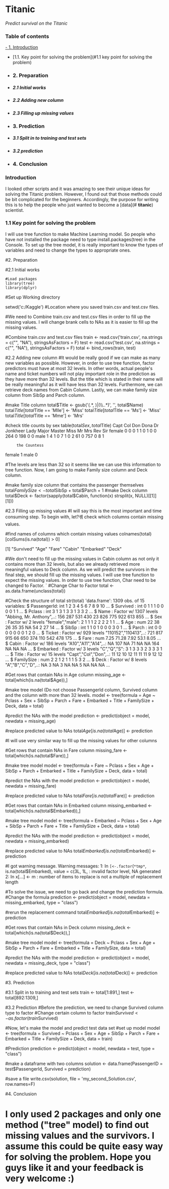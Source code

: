 # **Titanic**
*Predict survival on the Titanic*

### Table of contents


[- 1. Introduction](#introduction)
-   [1.1. Key point for solving the problem](#1.1	key point for solving the problem)
- ### 2.	Preparation
- ##### 2.1	Initial works
- ##### 2.2	Adding new column
- ##### 2.3  Filling up missing values

- ### 3.	Prediction
- ##### 3.1	Split in to training and test sets
- ##### 3.2	prediction

- ### 4.	Conclusion



### Introduction
I looked other scripts and it was amazing to see their unique ideas for solving the Titanic problem. However, I found out that those methods could be bit complicated for the beginners. Accordingly, the purpose for writing this is to help the people who just wanted to become a [data](# **titanic**) scientist. 

### 1.1 Key point for solving the problem
I will use tree function to make Machine Learning model. So people who have not installed the package need to type install.packages(tree) in the Console. To set up the tree model, it is really important to know the types of variables and need to change the types to appropriate ones. 


#2.	Preparation

#2.1	Initial works
```
#Load packages
library(tree)
library(dplyr)
```

#Set up Working directory

setwd('c:/Kaggle') #Location where you saved train.csv and test.csv files.

#We need to Combine train.csv and test.csv files in order to fill up the missing values. I will change brank cells to NAs as it is easier to fill up the missing values. 

#Combine train.csv and test.csv files
train <- read.csv('train.csv', na.strings = c("", "NA"), stringsAsFactors = F)
test <- read.csv('test.csv', na.strings = c("", "NA"), stringsAsFactors = F)
total <- bind_rows(train, test)

#2.2	Adding new column
#It would be really good if we can make as many new variables as possible. However, in order to use tree function, factor predictors must have at most 32 levels. In other words, actual people's name and ticket numbers will not play important role in the prediction as they have more than 32 levels. But the title which is stated in their name will be really meaningful as it will have less than 32 levels. Furthermore, we can retrieve deck names from Cabin Column. Lastly, we can make family size column from SibSp and Parch column.

#make Title column
total$Title <- gsub('(.*, )|(\\..*)', '', total$Name)
total$Title[total$Title == 'Mlle'] <- 'Miss'
total$Title[total$Title == 'Ms'] <- 'Miss'
total$Title[total$Title == 'Mme'] <- 'Mrs'

#check title counts by sex
table(total$Sex, total$Title)
          Capt Col Don Dona  Dr Jonkheer Lady Major Master Miss  Mr Mrs Rev Sir
  female    0   0   0    1   1        0    1     0      0  264   0 198   0   0
  male      1   4   1    0   7        1    0     2     61    0 757   0   8   1
        
         the Countess
  female            1
  male              0

#The levels are less than 32 so it seems like we can use this information to tree function. Now, I am going to make Family size column and Deck column.

#make family size column that contains the passenger themselves
total$FamilySize <- total$SibSp + total$Parch + 1
#make Deck column
total$Deck <- factor(sapply(total$Cabin, function(x) strsplit(x, NULL)[[1]][1]))

#2.3 Filling up missing values
#I will say this is the most important and time consuming step. To begin with, let?셲 check which columns contain missing values.

#find names of columns which contain missing values
colnames(total)[colSums(is.na(total)) > 0]

[1] "Survived" "Age"      "Fare"     "Cabin"    "Embarked" "Deck" 

#We don't need to fill up the missing values in Cabin column as not only it contains more than 32 levels, but also we already retrieved more meaningful values to Deck column. As we will predict the survivors in the final step, we should fill up the missing values. I will use tree function to expect the missing values. In order to use tree function, Char need to be changed to Factor.
`
#Change Char to Factor
total <- as.data.frame(unclass(total))

#Check the structure of total
str(total)
'data.frame':	1309 obs. of  15 variables:
 $ PassengerId: int  1 2 3 4 5 6 7 8 9 10 ...
 $ Survived   : int  0 1 1 1 0 0 0 0 1 1 ...
 $ Pclass     : int  3 1 3 1 3 3 1 3 3 2 ...
 $ Name       : Factor w/ 1307 levels "Abbing, Mr. Anthony",..: 156 287 531 430 23 826 775 922 613 855 ...
 $ Sex        : Factor w/ 2 levels "female","male": 2 1 1 1 2 2 2 2 1 1 ...
 $ Age        : num  22 38 26 35 35 NA 54 2 27 14 ...
 $ SibSp      : int  1 1 0 1 0 0 0 3 0 1 ...
 $ Parch      : int  0 0 0 0 0 0 0 1 2 0 ...
 $ Ticket     : Factor w/ 929 levels "110152","110413",..: 721 817 915 66 650 374 110 542 478 175 ...
 $ Fare       : num  7.25 71.28 7.92 53.1 8.05 ...
 $ Cabin      : Factor w/ 186 levels "A10","A11","A14",..: NA 107 NA 71 NA NA 164 NA NA NA ...
 $ Embarked   : Factor w/ 3 levels "C","Q","S": 3 1 3 3 3 2 3 3 3 1 ...
 $ Title      : Factor w/ 15 levels "Capt","Col","Don",..: 11 12 10 12 11 11 11 9 12 12 ...
 $ FamilySize : num  2 2 1 2 1 1 1 5 3 2 ...
 $ Deck       : Factor w/ 8 levels "A","B","C","D",..: NA 3 NA 3 NA NA 5 NA NA NA ...

#Get rows that contain NAs in Age column
missing_age <- total[which(is.na(total$Age)),]

#make tree model (Do not choose PassengerId column, Survived column and the column with more than 32 levels. 
model <- tree(formula = Age ~ Pclass + Sex + SibSp + Parch + Fare + Embarked + Title + FamilySize + Deck, data = total)

#predict the NAs with the model
prediction <- predict(object = model, newdata = missing_age)

#replace predicted value to NAs
total$Age[is.na(total$Age)] <- prediction

#I will use very similar way to fill up the missing values for other columns 

#Get rows that contain NAs in Fare column
missing_fare <- total[which(is.na(total$Fare)),]

#make tree model 
model <- tree(formula = Fare ~ Pclass + Sex + Age + SibSp + Parch + Embarked + Title + FamilySize + Deck, data = total)

#predict the NAs with the model
prediction <- predict(object = model, newdata = missing_fare)

#replace predicted value to NAs
total$Fare[is.na(total$Fare)] <- prediction

#Get rows that contain NAs in Embarked column
missing_embarked <- total[which(is.na(total$Embarked)),]

#make tree model 
model <- tree(formula = Embarked ~ Pclass + Sex + Age + SibSp + Parch + Fare + Title + FamilySize + Deck, data = total)

#predict the NAs with the model
prediction <- predict(object = model, newdata = missing_embarked)

#replace predicted value to NAs
total$Embarked[is.na(total$Embarked)] <- prediction

#I got warning message.
Warning messages:
1: In `[<-.factor`(`*tmp*`, is.na(total$Embarked), value = c(3L, 1L,  :
  invalid factor level, NA generated
2: In x[...] <- m :
  number of items to replace is not a multiple of replacement length

#To solve the issue, we need to go back and change the prediction formula.
#Change the formula
prediction <- predict(object = model, newdata = missing_embarked, type = "class")

#rerun the replacement command
total$Embarked[is.na(total$Embarked)] <- prediction

#Get rows that contain NAs in Deck column
missing_deck <- total[which(is.na(total$Deck)),]

#make tree model 
model <- tree(formula = Deck ~ Pclass + Sex + Age + SibSp + Parch + Fare + Embarked + Title + FamilySize, data = total)

#predict the NAs with the model
prediction <- predict(object = model, newdata = missing_deck, type = "class")

#replace predicted value to NAs
total$Deck[is.na(total$Deck)] <- prediction


#3.	Prediction

#3.1	Split in to training and test sets
train <- total[1:891,]
test <- total[892:1309,]

#3.2	Prediction
#Before the prediction, we need to change Survived column type to factor
#Change certain column to factor
train$Survived <-as.factor(train$Survived)

#Now, let's make the model and predict test data set
#set up model
model <- tree(formula = Survived ~ Pclass + Sex + Age + SibSp + Parch + Fare + Embarked + Title + FamilySize + Deck, data = train)

#Prediction
prediction <- predict(object = model, newdata = test, type = "class")

#make a dataframe with two columns
solution <- data.frame(PassengerID = test$PassengerId, Survived = prediction)

#save a file
write.csv(solution, file = 'my_second_Solution.csv', row.names=F)

#4.	Conclusion
# I only used 2 packages and only one method ("tree" model) to find out missing values and the survivors. I assume this could be quite easy way for solving the problem. Hope you guys like it and your feedback is very welcome :)
